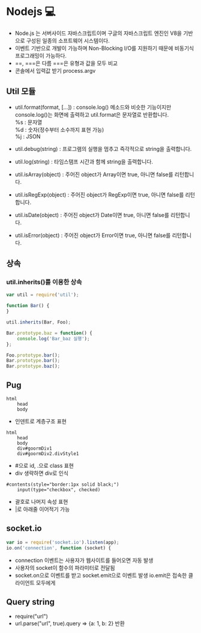 # Nodejs :computer:
* Node.js 는 서버사이드 자바스크립트이며 구글의 자바스크립트 엔진인 V8을 기반으로 구성된 일종의 소프트웨어 시스템이다.
* 이벤트 기반으로 개발이 가능하며 Non-Blocking I/O를 지원하기 때문에 비동기식 프로그래밍이 가능하다.
* ==, ===은 다름 ===은 유형과 값을 모두 비교
* 콘솔에서 입력값 받기 process.argv

## Util 모듈
* util.format(format, [...]) : console.log() 메소드와 비슷한 기능이지만 console.log()는 화면에 출력하고 util.format은 문자열로 반환합니다.  
%s : 문자열  
%d : 숫자(정수부터 소수까지 표현 가능)  
%j : JSON  

* util.debug(string) : 프로그램의 실행을 멈추고 즉각적으로 string을 출력합니다.
* util.log(string) : 타임스탬프 시간과 함께 string을 출력합니다.
* util.isArray(object) : 주어진 object가 Array이면 true, 아니면 false를 리턴합니다.
* util.isRegExp(object) : 주어진 object가 RegExp이면 true, 아니면 false를 리턴합니다.
* util.isDate(object) : 주어진 object가 Date이면 true, 아니면 false를 리턴합니다.
* util.isError(object) : 주어진 object가 Error이면 true, 아니면 false를 리턴합니다.

## 상속
### util.inherits()를 이용한 상속
```javascript
var util = require('util');

function Bar() {
}

util.inherits(Bar, Foo);

Bar.prototype.baz = function() {
	console.log('Bar_baz 실행');
};

Foo.prototype.bar();
Bar.prototype.bar();
Bar.prototype.baz();
```

## Pug
```pug
html
    head
    body
```
* 인덴트로 계층구조 표현
```pug
html
    head
    body
    div#goormDiv1
    div#goormDiv2.divStyle1
```
* #으로 id, .으로 class 표현
* div 생략하면 div로 인식
```pug
#contents(style="border:1px solid black;")
    input(type="checkbox", checked)
```
* 괄호로 나머지 속성 표현
* |로 아래줄 이어적기 가능

## socket.io
```javascript
var io = require('socket.io').listen(app);
io.on('connection', function (socket) {
```
* connection 이벤트는 사용자가 웹사이트를 들어오면 자동 발생
* 사용자의 socket이 함수의 파라미터로 전달됨
* socket.on으로 이벤트를 받고 socket.emit으로 이벤트 발생 io.emit은 접속한 클라이언트 모두에게

## Query string
* require("url")
* url.parse("url", true).query => {a: 1, b: 2} 반환
